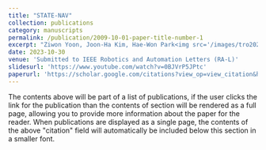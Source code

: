 ```yaml
---
title: "STATE-NAV"
collection: publications
category: manuscripts
permalink: /publication/2009-10-01-paper-title-number-1
excerpt: "Ziwon Yoon, Joon-Ha Kim, Hae-Won Park<img src='/images/tro2023.png'><br/>"
date: 2023-10-30
venue: 'Submitted to IEEE Robotics and Automation Letters (RA-L)'
slidesurl: 'https://www.youtube.com/watch?v=0BJVrP5JPtc'
paperurl: 'https://scholar.google.com/citations?view_op=view_citation&hl=en&user=pws9mbUAAAAJ&citation_for_view=pws9mbUAAAAJ:hMod-77fHWUC'
---
```


The contents above will be part of a list of publications, if the user clicks the link for the publication than the contents of section will be rendered as a full page, allowing you to provide more information about the paper for the reader. When publications are displayed as a single page, the contents of the above "citation" field will automatically be included below this section in a smaller font.